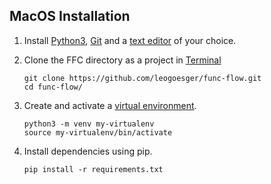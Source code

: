 ## MacOS Installation

1. Install [Python3](https://www.python.org/downloads/), [Git](https://git-scm.com/download/) and a [text editor](https://www.sublimetext.com/3) of your choice.

2. Clone the FFC directory as a project in [Terminal](http://www.informit.com/blogs/blog.aspx?uk=The-10-Most-Important-Linux-Commands)

   ```
   git clone https://github.com/leogoesger/func-flow.git
   cd func-flow/
   ```

3. Create and activate a [virtual environment](https://docs.python.org/3/library/venv.html).

   ```
   python3 -m venv my-virtualenv
   source my-virtualenv/bin/activate
   ```

4. Install dependencies using pip.

   ```
   pip install -r requirements.txt
   ```
